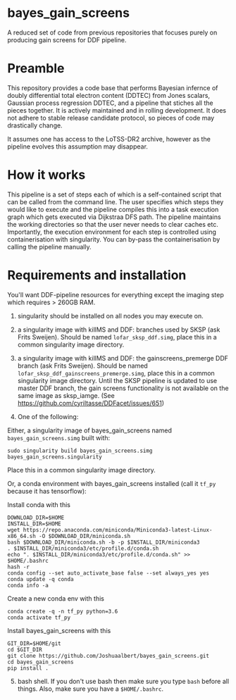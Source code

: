 # bayes_gain_screens
A reduced set of code from previous repositories that focuses purely on producing gain screens for DDF pipeline. 

# Preamble

This repository provides a code base that performs Bayesian infernce of doubly differential total electron content (DDTEC) from Jones scalars, Gaussian process regression DDTEC, and a pipeline that stiches all the pieces together. It is actively maintained and in rolling development. It does not adhere to stable release candidate protocol, so pieces of code may drastically change.

It assumes one has access to the LoTSS-DR2 archive, however as the pipeline evolves this assumption may disappear.

# How it works

This pipeline is a set of steps each of which is a self-contained script that can be called from the command line. The user specifies which steps they would like to execute and the pipeline compiles this into a task execution graph which gets executed via Dijkstraa DFS path. The pipeline maintains the working directories so that the user never needs to clear caches etc. Importantly, the execution environment for each step is controlled using containerisation with singularity. You can by-pass the containerisation by calling the pipeline manually.

# Requirements and installation

You'll want DDF-pipeline resources for everything except the imaging step which requires > 260GB RAM.

1. singularity should be installed on all nodes you may execute on.

2. a singularity image with killMS and DDF: branches used by SKSP (ask Frits Sweijen). Should be named `lofar_sksp_ddf.simg`, place this in a common singularity image directory.

3. a singularity image with killMS and DDF: the gainscreens_premerge DDF branch (ask Frits Sweijen). Should be named `lofar_sksp_ddf_gainscreens_premerge.simg`, place this in a common singularity image directory. Until the SKSP pipeline is updated to use master DDF branch, the gain screens functionality is not available on the same image as sksp_iamge. (See https://github.com/cyriltasse/DDFacet/issues/651)

4. One of the following:

Either, a singularity image of bayes_gain_screens named `bayes_gain_screens.simg` built with:

```
sudo singularity build bayes_gain_screens.simg bayes_gain_screens.singularity
```

Place this in a common singularity image directory.

Or, a conda environment with bayes_gain_screens installed (call it `tf_py` because it has tensorflow):

Install conda with this

```
DOWNLOAD_DIR=$HOME
INSTALL_DIR=$HOME
wget https://repo.anaconda.com/miniconda/Miniconda3-latest-Linux-x86_64.sh -O $DOWNLOAD_DIR/miniconda.sh
bash $DOWNLOAD_DIR/miniconda.sh -b -p $INSTALL_DIR/miniconda3
. $INSTALL_DIR/miniconda3/etc/profile.d/conda.sh
echo ". $INSTALL_DIR/miniconda3/etc/profile.d/conda.sh" >> $HOME/.bashrc
hash -r 
conda config --set auto_activate_base false --set always_yes yes
conda update -q conda
conda info -a
```

Create a new conda env with this

```
conda create -q -n tf_py python=3.6
conda activate tf_py
```

Install bayes_gain_screens with this
```
GIT_DIR=$HOME/git
cd $GIT_DIR
git clone https://github.com/Joshuaalbert/bayes_gain_screens.git
cd bayes_gain_screens
pip install .
```

5. bash shell. If you don't use bash then make sure you type `bash` before all things. Also, make sure you have a `$HOME/.bashrc`.


